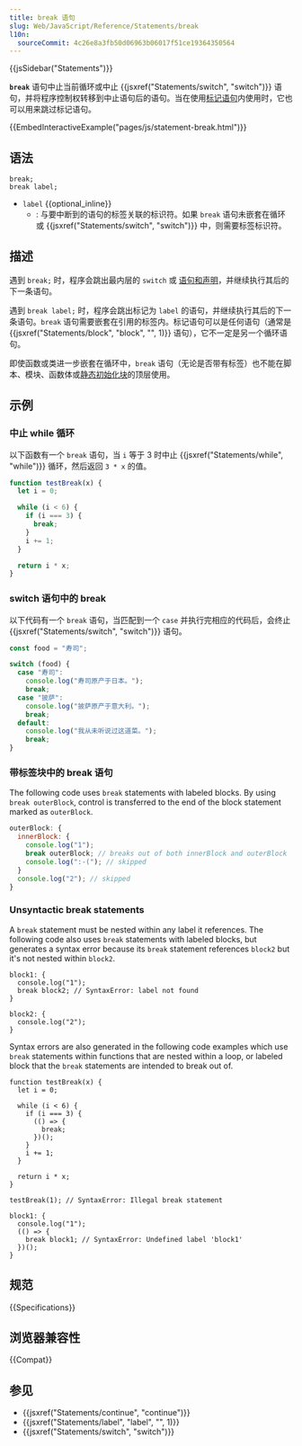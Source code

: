 ```yaml
---
title: break 语句
slug: Web/JavaScript/Reference/Statements/break
l10n:
  sourceCommit: 4c26e8a3fb50d06963b06017f51ce19364350564
---
```


{{jsSidebar("Statements")}}

**`break`** 语句中止当前循环或中止 {{jsxref("Statements/switch", "switch")}} 语句，并将程序控制权转移到中止语句后的语句。当在使用[标记语句](/zh-CN/docs/Web/JavaScript/Reference/Statements/label)内使用时，它也可以用来跳过标记语句。

{{EmbedInteractiveExample("pages/js/statement-break.html")}}

## 语法

```js-nolint
break;
break label;
```

- `label` {{optional_inline}}
  - : 与要中断到的语句的标签关联的标识符。如果 `break` 语句未嵌套在循环或 {{jsxref("Statements/switch", "switch")}} 中，则需要标签标识符。

## 描述

遇到 `break;` 时，程序会跳出最内层的 `switch` 或 [语句和声明](/zh-CN/docs/Web/JavaScript/Reference/Statements#迭代)，并继续执行其后的下一条语句。

遇到 `break label;` 时，程序会跳出标记为 `label` 的语句，并继续执行其后的下一条语句。`break` 语句需要嵌套在引用的标签内。标记语句可以是任何语句（通常是 {{jsxref("Statements/block", "block", "", 1)}} 语句），它不一定是另一个循环语句。

即使函数或类进一步嵌套在循环中，`break` 语句（无论是否带有标签）也不能在脚本、模块、函数体或[静态初始化块](/zh-CN/docs/Web/JavaScript/Reference/Classes/Static_initialization_blocks)的顶层使用。

## 示例

### 中止 while 循环

以下函数有一个 `break` 语句，当 `i` 等于 3 时中止 {{jsxref("Statements/while", "while")}} 循环，然后返回 `3 * x` 的值。

```js
function testBreak(x) {
  let i = 0;

  while (i < 6) {
    if (i === 3) {
      break;
    }
    i += 1;
  }

  return i * x;
}
```

### switch 语句中的 break

以下代码有一个 `break` 语句，当匹配到一个 `case` 并执行完相应的代码后，会终止 {{jsxref("Statements/switch", "switch")}} 语句。

```js
const food = "寿司";

switch (food) {
  case "寿司":
    console.log("寿司原产于日本。");
    break;
  case "披萨":
    console.log("披萨原产于意大利。");
    break;
  default:
    console.log("我从未听说过这道菜。");
    break;
}
```

### 带标签块中的 break 语句

The following code uses `break` statements with labeled blocks. By using `break outerBlock`, control is transferred to the end of the block statement marked as `outerBlock`.

```js
outerBlock: {
  innerBlock: {
    console.log("1");
    break outerBlock; // breaks out of both innerBlock and outerBlock
    console.log(":-("); // skipped
  }
  console.log("2"); // skipped
}
```

### Unsyntactic break statements

A `break` statement must be nested within any label it references. The following code also uses `break` statements with labeled blocks, but generates a syntax error because its `break` statement references `block2` but it's not nested within `block2`.

```js-nolint example-bad
block1: {
  console.log("1");
  break block2; // SyntaxError: label not found
}

block2: {
  console.log("2");
}
```

Syntax errors are also generated in the following code examples which use `break` statements within functions that are nested within a loop, or labeled block that the `break` statements are intended to break out of.

```js-nolint example-bad
function testBreak(x) {
  let i = 0;

  while (i < 6) {
    if (i === 3) {
      (() => {
        break;
      })();
    }
    i += 1;
  }

  return i * x;
}

testBreak(1); // SyntaxError: Illegal break statement
```

```js-nolint example-bad
block1: {
  console.log("1");
  (() => {
    break block1; // SyntaxError: Undefined label 'block1'
  })();
}
```

## 规范

{{Specifications}}

## 浏览器兼容性

{{Compat}}

## 参见

- {{jsxref("Statements/continue", "continue")}}
- {{jsxref("Statements/label", "label", "", 1)}}
- {{jsxref("Statements/switch", "switch")}}
